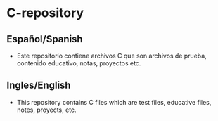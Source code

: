 # C-repository
## Español/Spanish
- Este repositorio contiene archivos C que son archivos de prueba, contenido educativo, notas, proyectos etc.

## Ingles/English
- This repository contains C files which are test files, educative files, notes, proyects, etc.
